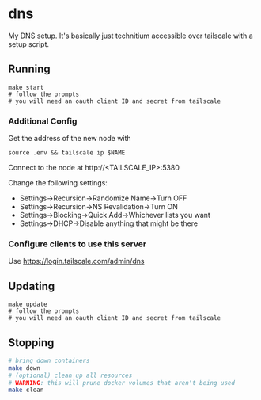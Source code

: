 # dns
My DNS setup. It's basically just technitium accessible over tailscale with a setup script.

## Running
```
make start
# follow the prompts
# you will need an oauth client ID and secret from tailscale
```

### Additional Config
Get the address of the new node with
```
source .env && tailscale ip $NAME
```
Connect to the node at http://<TAILSCALE_IP>:5380

Change the following settings:

 - Settings->Recursion->Randomize Name->Turn OFF
 - Settings->Recursion->NS Revalidation->Turn ON
 - Settings->Blocking->Quick Add->Whichever lists you want
 - Settings->DHCP->Disable anything that might be there

### Configure clients to use this server
Use https://login.tailscale.com/admin/dns

## Updating
```
make update
# follow the prompts
# you will need an oauth client ID and secret from tailscale
```

## Stopping
```sh
# bring down containers
make down
# (optional) clean up all resources
# WARNING: this will prune docker volumes that aren't being used
make clean
```
